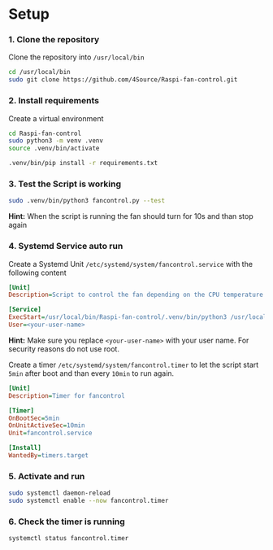 # Setup
### 1. Clone the repository 
Clone the repository into ``/usr/local/bin``
```sh
cd /usr/local/bin
sudo git clone https://github.com/4Source/Raspi-fan-control.git
```

### 2. Install requirements
Create a virtual environment
```sh
cd Raspi-fan-control
sudo python3 -m venv .venv
source .venv/bin/activate
```

```sh
.venv/bin/pip install -r requirements.txt
```

### 3. Test the Script is working
```sh
sudo .venv/bin/python3 fancontrol.py --test
```
**Hint:** When the script is running the fan should turn for 10s and than stop again

### 4. Systemd Service auto run
Create a Systemd Unit ``/etc/systemd/system/fancontrol.service`` with the following content
```ini
[Unit]
Description=Script to control the fan depending on the CPU temperature

[Service]
ExecStart=/usr/local/bin/Raspi-fan-control/.venv/bin/python3 /usr/local/bin/Raspi-fan-control/fancontrol.py
User=<your-user-name>
```
**Hint:** Make sure you replace ``<your-user-name>`` with your user name. For security reasons do not use root.

Create a timer ``/etc/systemd/system/fancontrol.timer`` to let the script start ``5min`` after boot and than every ``10min`` to run again.
```ini
[Unit]
Description=Timer for fancontrol

[Timer]
OnBootSec=5min
OnUnitActiveSec=10min
Unit=fancontrol.service

[Install]
WantedBy=timers.target
```

### 5. Activate and run
```sh
sudo systemctl daemon-reload
sudo systemctl enable --now fancontrol.timer
```

### 6. Check the timer is running
```sh
systemctl status fancontrol.timer
```
